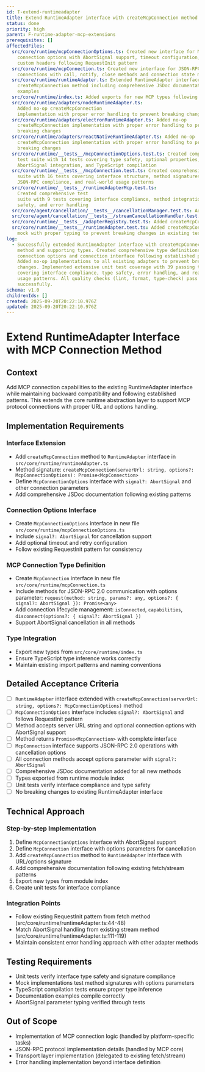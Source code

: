 ```yaml
---
id: T-extend-runtimeadapter
title: Extend RuntimeAdapter interface with createMcpConnection method
status: done
priority: high
parent: F-runtime-adapter-mcp-extensions
prerequisites: []
affectedFiles:
  src/core/runtime/mcpConnectionOptions.ts: Created new interface for MCP
    connection options with AbortSignal support, timeout configuration, and
    custom headers following RequestInit pattern
  src/core/runtime/mcpConnection.ts: Created new interface for JSON-RPC 2.0 MCP
    connections with call, notify, close methods and connection state management
  src/core/runtime/runtimeAdapter.ts: Extended RuntimeAdapter interface with
    createMcpConnection method including comprehensive JSDoc documentation and
    examples
  src/core/runtime/index.ts: Added exports for new MCP types following existing patterns
  src/core/runtime/adapters/nodeRuntimeAdapter.ts:
    Added no-op createMcpConnection
    implementation with proper error handling to prevent breaking changes
  src/core/runtime/adapters/electronRuntimeAdapter.ts: Added no-op
    createMcpConnection implementation with proper error handling to prevent
    breaking changes
  src/core/runtime/adapters/reactNativeRuntimeAdapter.ts: Added no-op
    createMcpConnection implementation with proper error handling to prevent
    breaking changes
  src/core/runtime/__tests__/mcpConnectionOptions.test.ts: Created comprehensive
    test suite with 14 tests covering type safety, optional properties,
    AbortSignal integration, and TypeScript compilation
  src/core/runtime/__tests__/mcpConnection.test.ts: Created comprehensive test
    suite with 16 tests covering interface structure, method signatures,
    JSON-RPC compliance, and real-world usage patterns
  src/core/runtime/__tests__/runtimeAdapterMcp.test.ts:
    Created comprehensive test
    suite with 9 tests covering interface compliance, method integration, type
    safety, and error handling
  src/core/agent/cancellation/__tests__/cancellationManager.test.ts: Added createMcpConnection mock to prevent breaking changes in existing test
  src/core/agent/cancellation/__tests__/streamCancellationHandler.test.ts: Added createMcpConnection mock to prevent breaking changes in existing test
  src/core/runtime/__tests__/adapterRegistry.test.ts: Added createMcpConnection mock to prevent breaking changes in existing test
  src/core/runtime/__tests__/runtimeAdapter.test.ts: Added createMcpConnection
    mock with proper typing to prevent breaking changes in existing test
log:
  - Successfully extended RuntimeAdapter interface with createMcpConnection
    method and supporting types. Created comprehensive type definitions for MCP
    connection options and connection interface following established patterns.
    Added no-op implementations to all existing adapters to prevent breaking
    changes. Implemented extensive unit test coverage with 39 passing tests
    covering interface compliance, type safety, error handling, and real-world
    usage patterns. All quality checks (lint, format, type-check) pass
    successfully.
schema: v1.0
childrenIds: []
created: 2025-09-20T20:22:10.976Z
updated: 2025-09-20T20:22:10.976Z
---
```


# Extend RuntimeAdapter Interface with MCP Connection Method

## Context

Add MCP connection capabilities to the existing RuntimeAdapter interface while maintaining backward compatibility and following established patterns. This extends the core runtime abstraction layer to support MCP protocol connections with proper URL and options handling.

## Implementation Requirements

### Interface Extension

- Add `createMcpConnection` method to `RuntimeAdapter` interface in `src/core/runtime/runtimeAdapter.ts`
- Method signature: `createMcpConnection(serverUrl: string, options?: McpConnectionOptions): Promise<McpConnection>`
- Define `McpConnectionOptions` interface with `signal?: AbortSignal` and other connection parameters
- Add comprehensive JSDoc documentation following existing patterns

### Connection Options Interface

- Create `McpConnectionOptions` interface in new file `src/core/runtime/mcpConnectionOptions.ts`
- Include `signal?: AbortSignal` for cancellation support
- Add optional timeout and retry configuration
- Follow existing RequestInit pattern for consistency

### MCP Connection Type Definition

- Create `McpConnection` interface in new file `src/core/runtime/mcpConnection.ts`
- Include methods for JSON-RPC 2.0 communication with options parameter: `request(method: string, params?: any, options?: { signal?: AbortSignal }): Promise<any>`
- Add connection lifecycle management: `isConnected`, `capabilities`, `disconnect(options?: { signal?: AbortSignal })`
- Support AbortSignal cancellation in all methods

### Type Integration

- Export new types from `src/core/runtime/index.ts`
- Ensure TypeScript type inference works correctly
- Maintain existing import patterns and naming conventions

## Detailed Acceptance Criteria

- [ ] `RuntimeAdapter` interface extended with `createMcpConnection(serverUrl: string, options?: McpConnectionOptions)` method
- [ ] `McpConnectionOptions` interface includes `signal?: AbortSignal` and follows RequestInit pattern
- [ ] Method accepts server URL string and optional connection options with AbortSignal support
- [ ] Method returns `Promise<McpConnection>` with complete interface
- [ ] `McpConnection` interface supports JSON-RPC 2.0 operations with cancellation options
- [ ] All connection methods accept options parameter with `signal?: AbortSignal`
- [ ] Comprehensive JSDoc documentation added for all new methods
- [ ] Types exported from runtime module index
- [ ] Unit tests verify interface compliance and type safety
- [ ] No breaking changes to existing RuntimeAdapter interface

## Technical Approach

### Step-by-step Implementation

1. Define `McpConnectionOptions` interface with AbortSignal support
2. Define `McpConnection` interface with options parameters for cancellation
3. Add `createMcpConnection` method to `RuntimeAdapter` interface with URL/options signature
4. Add comprehensive documentation following existing fetch/stream patterns
5. Export new types from module index
6. Create unit tests for interface compliance

### Integration Points

- Follow existing RequestInit pattern from fetch method (src/core/runtime/runtimeAdapter.ts:44-48)
- Match AbortSignal handling from existing stream method (src/core/runtime/runtimeAdapter.ts:111-119)
- Maintain consistent error handling approach with other adapter methods

## Testing Requirements

- Unit tests verify interface type safety and signature compliance
- Mock implementations test method signatures with options parameters
- TypeScript compilation tests ensure proper type inference
- Documentation examples compile correctly
- AbortSignal parameter typing verified through tests

## Out of Scope

- Implementation of MCP connection logic (handled by platform-specific tasks)
- JSON-RPC protocol implementation details (handled by MCP core)
- Transport layer implementation (delegated to existing fetch/stream)
- Error handling implementation beyond interface definition
